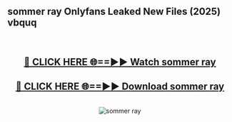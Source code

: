 <h2>sommer ray Onlyfans Leaked New Files (2025) vbquq</h2>
<br>
<div align="center">
<h2><a href="https://mediafiles.top/sommer_ray&ref=git" rel="nofollow">🔴 CLICK HERE 🌐==►► Watch sommer ray</a></h2>
<h2><a href="https://mediafiles.top/sommer_ray&ref=git" rel="nofollow">🔴 CLICK HERE 🌐==►► Download sommer ray</a></h2>
<br>
<a href="https://mediafiles.top/sommer_ray&ref=git" rel="nofollow" data-target="animated-image.originalLink"><img src="https://i.ibb.co.com/xMMVF88/686577567.gif" alt="sommer ray" style="max-width: 100%; display: inline-block;" data-target="animated-image.originalImage"></a>
</div>
<br>
<br>
